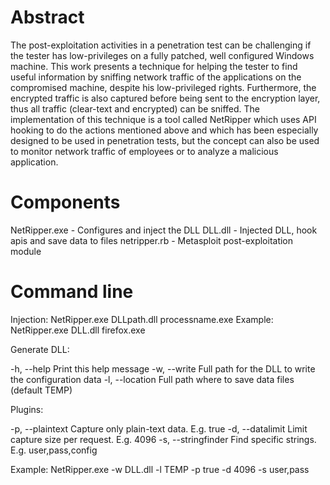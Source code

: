 # Abstract

The post-exploitation activities in a penetration test can be challenging if the tester has low-privileges on a fully patched, well configured Windows machine. This work presents a technique for helping the tester to find useful information by sniffing network traffic of the applications on the compromised machine, despite his low-privileged rights. Furthermore, the encrypted traffic is also captured before being sent to the encryption layer, thus all traffic (clear-text and encrypted) can be sniffed. The implementation of this technique is a tool called NetRipper which uses API hooking to do the actions mentioned above and which has been especially designed to be used in penetration tests, but the concept can also be used to monitor network traffic of employees or to analyze a malicious application.

# Components

NetRipper.exe - Configures and inject the DLL
DLL.dll       - Injected DLL, hook apis and save data to files
netripper.rb  - Metasploit post-exploitation module

# Command line

Injection: NetRipper.exe DLLpath.dll processname.exe
Example:   NetRipper.exe DLL.dll firefox.exe

Generate DLL:

  -h,  --help          Print this help message
  -w,  --write         Full path for the DLL to write the configuration data
  -l,  --location      Full path where to save data files (default TEMP)

Plugins:

  -p,  --plaintext     Capture only plain-text data. E.g. true
  -d,  --datalimit     Limit capture size per request. E.g. 4096
  -s,  --stringfinder  Find specific strings. E.g. user,pass,config

Example: NetRipper.exe -w DLL.dll -l TEMP -p true -d 4096 -s user,pass
